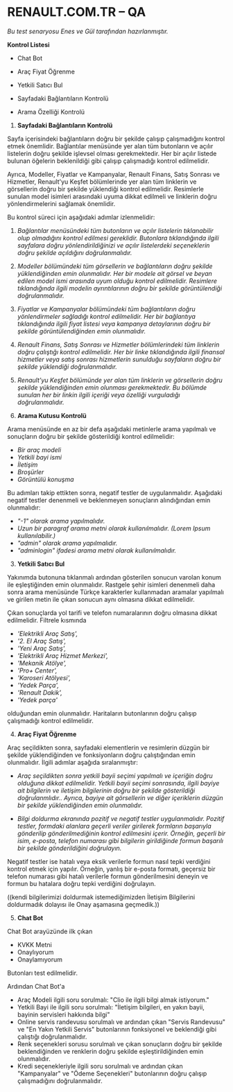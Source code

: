 #
# **RENAULT.COM.TR – QA**

_Bu test senaryosu Enes ve Gül tarafından hazırlanmıştır._

**Kontrol Listesi**

- Chat Bot

- Araç Fiyat Öğrenme
- Yetkili Satıcı Bul
- Sayfadaki Bağlantıların Kontrolü
- Arama Özelliği Kontrolü

1. **Sayfadaki Bağlantıların Kontrolü**

Sayfa içerisindeki bağlantıların doğru bir şekilde çalışıp çalışmadığını kontrol etmek önemlidir. Bağlantılar menüsünde yer alan tüm butonların ve açılır listelerin doğru şekilde işlevsel olması gerekmektedir. Her bir açılır listede bulunan öğelerin beklenildiği gibi çalışıp çalışmadığı kontrol edilmelidir.

Ayrıca, Modeller, Fiyatlar ve Kampanyalar, Renault Finans, Satış Sonrası ve Hizmetler, Renault'yu Keşfet bölümlerinde yer alan tüm linklerin ve görsellerin doğru bir şekilde yüklendiği kontrol edilmelidir. Resimlerle sunulan model isimleri arasındaki uyuma dikkat edilmeli ve linklerin doğru yönlendirmelerini sağlamak önemlidir.

Bu kontrol süreci için aşağıdaki adımlar izlenmelidir:

1. _Bağlantılar menüsündeki tüm butonların ve açılır listelerin tıklanabilir olup olmadığını kontrol edilmesi gereklidir. Butonlara tıklandığında ilgili sayfalara doğru yönlendirildiğinizi ve açılır listelerdeki seçeneklerin doğru şekilde açıldığını doğrulanmalıdır._

2. _Modeller bölümündeki tüm görsellerin ve bağlantıların doğru şekilde yüklendiğinden emin olunmalıdır. Her bir modele ait görsel ve beyan edilen model ismi arasında uyum olduğu kontrol edilmelidir. Resimlere tıklandığında ilgili modelin ayrıntılarının doğru bir şekilde görüntülendiği doğrulanmalıdır._

3. _Fiyatlar ve Kampanyalar bölümündeki tüm bağlantıların doğru yönlendirmeler sağladığı kontrol edilmelidir. Her bir bağlantıya tıklandığında ilgili fiyat listesi veya kampanya detaylarının doğru bir şekilde görüntülendiğinden emin olunmalıdır._

4. _Renault Finans, Satış Sonrası ve Hizmetler bölümlerindeki tüm linklerin doğru çalıştığı kontrol edilmelidir. Her bir linke tıklandığında ilgili finansal hizmetler veya satış sonrası hizmetlerin sunulduğu sayfaların doğru bir şekilde yüklendiği doğrulanmalıdır._

5. _Renault'yu Keşfet bölümünde yer alan tüm linklerin ve görsellerin doğru şekilde yüklendiğinden emin olunması gerekmektedir. Bu bölümde sunulan her bir linkin ilgili içeriği veya özelliği vurguladığı doğrulanmalıdır._

2. **Arama Kutusu Kontrolü**

Arama menüsünde en az bir defa aşağıdaki metinlerle arama yapılmalı ve sonuçların doğru bir şekilde gösterildiği kontrol edilmelidir:

- _Bir araç modeli_
- _Yetkili bayi ismi_
- _İletişim_
- _Broşürler_
- _Görüntülü konuşma_

Bu adımları takip ettikten sonra, negatif testler de uygulanmalıdır. Aşağıdaki negatif testler denenmeli ve beklenmeyen sonuçların alındığından emin olunmalıdır:

- _"-1" olarak arama yapılmalıdır._
- _Uzun bir paragraf arama metni olarak kullanılmalıdır. (Lorem Ipsum kullanılabilir.)_
- _"admin" olarak arama yapılmalıdır._
- _"adminlogin" ifadesi arama metni olarak kullanılmalıdır._

3. **Yetkili Satıcı Bul**

Yakınımda butonuna tıklanmalı ardından gösterilen sonucun varolan konum ile eşleştiğinden emin olunmalıdır. Rastgele şehir isimleri denenmeli daha sonra arama menüsünde Türkçe karakterler kullanmadan aramalar yapılmalı ve girilen metin ile çıkan sonucun aynı olmasına dikkat edilmelidir.

Çıkan sonuçlarda yol tarifi ve telefon numaralarının doğru olmasına dikkat edilmelidir. Filtrele kısmında

- _'Elektrikli Araç Satış',_
- _'2. El Araç Satış',_
- _'Yeni Araç Satış',_
- _'Elektrikli Araç Hizmet Merkezi',_
- _'Mekanik Atölye',_
- _'Pro+ Center',_
- _'Karoseri Atölyesi',_
- _'Yedek Parça',_
- _'Renault Dakik',_
- _'Yedek parça'_

olduğundan emin olunmalıdır. Haritaların butonlarının doğru çalışıp çalışmadığı kontrol edilmelidir.

4. **Araç Fiyat Öğrenme**

Araç seçildikten sonra, sayfadaki elementlerin ve resimlerin düzgün bir şekilde yüklendiğinden ve fonksiyonların doğru çalıştığından emin olunmalıdır. İlgili adımlar aşağıda sıralanmıştır:

- _Araç seçildikten sonra yetkili bayii seçimi yapılmalı ve içeriğin doğru olduğuna dikkat edilmelidir. Yetkili bayii seçimi sonrasında, ilgili bayiye ait bilgilerin ve iletişim bilgilerinin doğru bir şekilde gösterildiği doğrulanmlıdır.. Ayrıca, bayiye ait görsellerin ve diğer içeriklerin düzgün bir şekilde yüklendiğinden emin olunmalıdır._

- _Bilgi doldurma ekranında pozitif ve negatif testler uygulanmalıdır. Pozitif testler, formdaki alanlara geçerli veriler girilerek formların başarıyla gönderilip gönderilmediğinin kontrol edilmesini içerir. Örneğin, geçerli bir isim, e-posta, telefon numarası gibi bilgilerin girildiğinde formun başarılı bir şekilde gönderildiğini doğrulayın._

Negatif testler ise hatalı veya eksik verilerle formun nasıl tepki verdiğini kontrol etmek için yapılır. Örneğin, yanlış bir e-posta formatı, geçersiz bir telefon numarası gibi hatalı verilerle formun gönderilmesini deneyin ve formun bu hatalara doğru tepki verdiğini doğrulayın.

((kendi bilgilerimizi doldurmak istemediğimizden İletişim Bilgilerini doldurmadık dolayısı ile Onay aşamasına geçmedik.))

5. **Chat Bot**

Chat Bot arayüzünde ilk çıkan

- KVKK Metni
- Onaylıyorum
- Onaylamıyorum

Butonları test edilmelidir.

Ardından Chat Bot'a

- Araç Modeli ilgili soru sorulmalı: "Clio ile ilgili bilgi almak istiyorum."
- Yetkili Bayi ile ilgili soru sorulmalı: "İletişim bilgileri, en yakın bayii, bayinin servisleri hakkında bilgi"
- Online servis randevusu sorulmalı ve ardından çıkan "Servis Randevusu" ve "En Yakın Yetkili Servis" butonlarının fonksiyonel ve beklendiği gibi çalıştığı doğrulanmalıdır.
- Renk seçenekleri sorusu sorulmalı ve çıkan sonuçların doğru bir şekilde beklendiğinden ve renklerin doğru şekilde eşleştirildiğinden emin olunmalıdır.
- Kredi seçenekleriyle ilgili soru sorulmalı ve ardından çıkan "Kampanyalar" ve "Ödeme Seçenekleri" butonlarının doğru çalışıp çalışmadığını doğrulanmalıdır.

